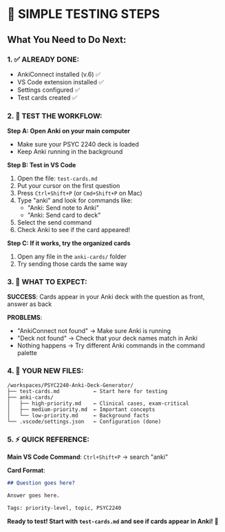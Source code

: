 # 🎯 SIMPLE TESTING STEPS

## What You Need to Do Next:

### 1. ✅ ALREADY DONE:
- AnkiConnect installed (v.6) ✅
- VS Code extension installed ✅ 
- Settings configured ✅
- Test cards created ✅

### 2. 🧪 TEST THE WORKFLOW:

**Step A: Open Anki on your main computer**
- Make sure your PSYC 2240 deck is loaded
- Keep Anki running in the background

**Step B: Test in VS Code**
1. Open the file: `test-cards.md`
2. Put your cursor on the first question
3. Press `Ctrl+Shift+P` (or `Cmd+Shift+P` on Mac)
4. Type "anki" and look for commands like:
   - "Anki: Send note to Anki"
   - "Anki: Send card to deck"
5. Select the send command
6. Check Anki to see if the card appeared!

**Step C: If it works, try the organized cards**
1. Open any file in the `anki-cards/` folder
2. Try sending those cards the same way

### 3. 🎯 WHAT TO EXPECT:

**SUCCESS**: Cards appear in your Anki deck with the question as front, answer as back

**PROBLEMS**: 
- "AnkiConnect not found" → Make sure Anki is running
- "Deck not found" → Check that your deck names match in Anki
- Nothing happens → Try different Anki commands in the command palette

### 4. 📁 YOUR NEW FILES:

```
/workspaces/PSYC2240-Anki-Deck-Generator/
├── test-cards.md           ← Start here for testing
├── anki-cards/
│   ├── high-priority.md    ← Clinical cases, exam-critical  
│   ├── medium-priority.md  ← Important concepts
│   └── low-priority.md     ← Background facts
└── .vscode/settings.json   ← Configuration (done)
```

### 5. ⚡ QUICK REFERENCE:

**Main VS Code Command**: `Ctrl+Shift+P` → search "anki"

**Card Format**:
```markdown
## Question goes here?

Answer goes here.

Tags: priority-level, topic, PSYC2240
```

**Ready to test! Start with `test-cards.md` and see if cards appear in Anki!** 🚀